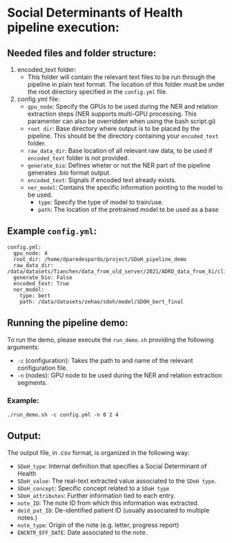 # Social Determinants of Health pipeline execution:
## Needed files and folder structure:
1. encoded_text folder:
   * This folder will contain the relevant text files to be run through the pipeline in plain text format. The location of this folder must be under the root directory specified in the `config.yml` file. 
2. config.yml file:
    * `gpu_node`: Specify the GPUs to be used during the NER and relation extraction steps (NER supports multi-GPU processing. This paramenter can also be overridden when using the bash script.gi)
    * `root dir`: Base directory where output is to be placed by the pipeline. This should be the directory containing your `encoded_text` folder.
    * `raw_data_dir`: Base location of all relevant raw data, to be used if `encoded_text` folder is not provided.
    * `generate_bio`: Defines wheter or not the NER part of the pipeline generates .bio format output.
    * `encoded_text`: Signals if encoded text already exists.
    * `ner_model`: Contains the specific information pointing to the model to be used.
        * `type`: Specify the type of model to train/use.
        * `path`: The location of the pretrained model to be used as a base 

## Example `config.yml`:
```  
config.yml:  
  gpu_node: 4
  root_dir: /home/dparedespardo/project/SDoH_pipeline_demo
  raw_data_dir: /data/datasets/Tianchen/data_from_old_server/2021/ADRD_data_from_Xi/clinical_notes_all_0826/
  generate_bio: False
  encoded_text: True
  ner_model:
    type: bert
    path: /data/datasets/zehao/sdoh/model/SDOH_bert_final
```
## Running the pipeline demo:
To run the demo, please execute the `run_demo.sh` providing the following arguments:
* `-c` (configuration): Takes the path to and name of the relevant configuration file.
* `-n` (nodes): GPU node to be used during the NER and relation extraction segments.

### Example:
``` 
./run_demo.sh -c config.yml -n 0 2 4
```

## Output:
The output file, in .csv format, is organized in the following way:
* `SDoH_type`: Internal definition that specifies a Social Determinant of Health
* `SDoH_value`: The real-text extracted value associated to the `SDoH type`.
* `SDoH_concept`: Specific concept related to a `SDoH type`
* `SDoH_attributes`: Further information tied to each entry.
* `note_ID`: The note ID from which this information was extracted.
* `deid_pat_ID`: De-identified patient ID (usually associated to multiple notes.)
* `note_type`: Origin of the note (e.g. letter, progress report)
* `ENCNTR_EFF_DATE`: Date associated to the note.